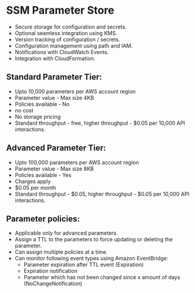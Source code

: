 # SSM Parameter Store

- Secure storage for configuration and secrets.
- Optional seamless integration using KMS.
- Version tracking of configuration / secrets.
- Configuration management using path and IAM.
- Notifications with CloudWatch Events.
- Integration with CloudFormation.

## Standard Parameter Tier:
- Upto 10,000 parameters per AWS account region
- Parameter value - Max size 4KB
- Policies available - No
- no cost
- No storage pricing
- Standard throughput - free, higher throughput - $0.05 per 10,000 API interactions.

## Advanced Parameter Tier:
- Upto 100,000 parameters per AWS account region
- Parameter value - Max size 8KB
- Policies available - Yes
- Charges apply
- $0.05 per month
- Standard throughput - $0.05, higher throughput - $0.05 per 10,000 API interactions.

## Parameter policies:
- Applicable only for advanced parameters.
- Assign a TTL to the parameters to force updating or deleting the parameter.
- Can assign multiple policies at a time.
- Can monitor following event types using Amazon EventBridge:
  - Parameter expiration after TTL event (Expiration)
  - Expiration notification
  - Parameter which has not been changed since x amount of days (NoChangeNotification)